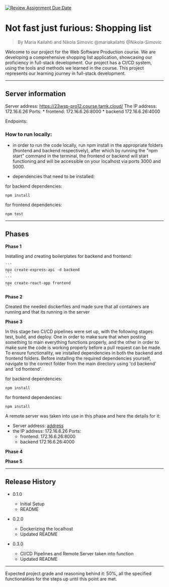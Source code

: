 [![Review Assignment Due Date](https://classroom.github.com/assets/deadline-readme-button-24ddc0f5d75046c5622901739e7c5dd533143b0c8e959d652212380cedb1ea36.svg)](https://classroom.github.com/a/iuze45af)
# Not fast just furious: Shopping list
> By Maria Kailahti and Nikola Simovic
> @mariakailahti @Nikola-Simovic

Welcome to our project for the Web Software Production course. We are developing a comprehensive shopping list application, showcasing our proficiency in full-stack development. Our project has a CI/CD system, using the tools and methods we learned in the course. This project represents our learning journey in full-stack development.

------------------------

## Server information

Server address: https://23wsp-pro12.course.tamk.cloud/
The IP address: 172.16.6.26
    Ports:
    * frontend: 172.16.6.26:8000 
    * backend 172.16.6.26:4000

Endpoints:

### How to run locally: 

- in order to run the code locally, run npm install in the appropriate folders (frontend and backend respectively), after which by running the "npm start" command in the terminal, the frontend or backend will start functioning and will be accessible on your localhost via ports 3000 and 5000.

- dependencies that need to be installed:

for backend dependencies:
```
npm install
```

for frontend dependencies:
```
npm test
```

------------------------

## Phases

**Phase 1**

Installing and creating boilerplates for backend and frontend:

    ```
    npx create-express-api -d backend
    ```
    ```
    npx create-react-app frontend
    ```

**Phase 2**

Created the needed dockerfiles and made sure that all containers are running and that its running in the server

**Phase 3**

In this stage two CI/CD pipelines were set up, with the following stages: test, build, and deploy. One in order to make sure that when posting something to main everything functions properly, and the other in order to make sure the code is working properly before a pull request can be made. To ensure functionality, we installed dependencies in both the backend and frontend folders. Before installing the required dependencies yourself, navigate to the correct folder from the main directory using 'cd backend' and 'cd frontend'.

for backend dependencies:
```
npm install
```

for frontend dependencies:
```
npm install
```

A remote server was taken into use in this phase and here the details for it:

* Server address: [address](https://23wsp-pro12.course.tamk.cloud/)
* the IP address: 172.16.6.26
    Ports:
    * frontend: 172.16.6.26:8000 
    * backend 172.16.6.26:4000



**Phase 4**

**Phase 5**


------------------------

## Release History

* 0.1.0
    * Initial Setup
    * README

* 0.2.0
    * Dockerizing the localhost 
    * Updated README

* 0.3.0
    * CI/CD Pipelines and Remote Server taken into function
    * Updated README


------------------------

Expected project grade and reasoning behind it:
50%, all the specified functionalities for the steps up until this point are met.
